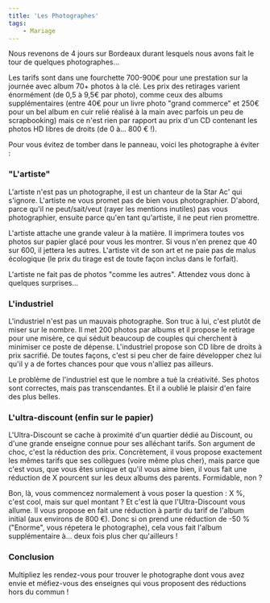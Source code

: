 ```yaml
---
title: 'Les Photographes'
tags:
    - Mariage
---
```


Nous revenons de 4 jours sur Bordeaux durant lesquels nous avons fait le tour de quelques photographes…

<!-- more -->

Les tarifs sont dans une fourchette 700-900€ pour une prestation sur la journée avec album 70+ photos à la clé. Les prix des retirages varient énormément (de 0,5 à 9,5€ par photo), comme ceux des albums supplémentaires (entre 40€ pour un livre photo "grand commerce" et 250€ pour un bel album en cuir relié réalisé à la main avec parfois un peu de scrapbooking) mais ce n'est rien par rapport au prix d'un CD contenant les photos HD libres de droits (de 0 à… 800 € !).

Pour vous évitez de tomber dans le panneau, voici les photographe à éviter :

### "L'artiste"

L'artiste n'est pas un photographe, il est un chanteur de la Star Ac' qui s'ignore. L'artiste ne vous promet pas de bien vous photographier. D'abord, parce qu'il ne peut/sait/veut (rayer les mentions inutiles) pas vous photographier, ensuite parce qu'en tant qu'artiste, il ne peut rien promettre.

L'artiste attache une grande valeur à la matière. Il imprimera toutes vos photos sur papier glacé pour vous les montrer. Si vous n'en prenez que 40 sur 600, il jettera les autres. L'artiste vit de son art et ne paie pas de malus écologique (le prix du tirage est de toute façon inclus dans le forfait).

L'artiste ne fait pas de photos "comme les autres". Attendez vous donc à quelques surprises…

### L'industriel

L'industriel n'est pas un mauvais photographe. Son truc à lui, c'est plutôt de miser sur le nombre. Il met 200 photos par albums et il propose le retirage pour une misère, ce qui séduit beaucoup de couples qui cherchent à minimiser ce poste de dépense. L'industriel propose son CD libre de droits à prix sacrifié. De toutes façons, c'est si peu cher de faire développer chez lui qu'il y a de fortes chances pour que vous n'alliez pas ailleurs.

Le problème de l'industriel est que le nombre a tué la créativité. Ses photos sont correctes, mais pas transcendantes. Et il a oublié le plaisir d'en faire des plus belles.

### L'ultra-discount (enfin sur le papier)

L'Ultra-Discount se cache à proximité d'un quartier dédié au Discount, ou d'une grande enseigne connue pour ses alléchant tarifs. Son argument de choc, c'est la réduction des prix. Concrètement, il vous propose exactement les mêmes tarifs que ses collègues (voire même plus cher), mais parce que c'est vous, que vous êtes unique et qu'il vous aime bien, il vous fait une réduction de X pourcent sur les deux albums des parents. Formidable, non ?

Bon, là, vous commencez normalement à vous poser la question : X %, c'est cool, mais sur quel montant ? Et c'est là que l'Ultra-Discount vous allume. Il vous propose en fait une réduction à partir du tarif de l'album initial (aux environs de 800 €). Donc si on prend une réduction de -50 % ("Enorme", vous répetera le photographe), cela vous fait l'album supplémentaire à… deux fois plus cher qu'ailleurs !

### Conclusion

Multipliez les rendez-vous pour trouver le photographe dont vous avez envie et méfiez-vous des enseignes qui vous proposent des réductions hors du commun !
